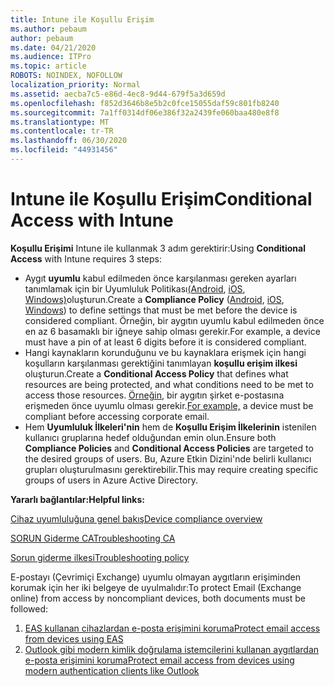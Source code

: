 ```yaml
---
title: Intune ile Koşullu Erişim
ms.author: pebaum
author: pebaum
ms.date: 04/21/2020
ms.audience: ITPro
ms.topic: article
ROBOTS: NOINDEX, NOFOLLOW
localization_priority: Normal
ms.assetid: aecba7c5-e86d-4ec8-9d44-679f5a3d659d
ms.openlocfilehash: f852d3646b8e5b2c0fce15055daf59c801fb8240
ms.sourcegitcommit: 7a1ff0314df06e386f32a2439fe060baa480e8f8
ms.translationtype: MT
ms.contentlocale: tr-TR
ms.lasthandoff: 06/30/2020
ms.locfileid: "44931456"
---
```

# <a name="conditional-access-with-intune"></a><span data-ttu-id="d38fe-102">Intune ile Koşullu Erişim</span><span class="sxs-lookup"><span data-stu-id="d38fe-102">Conditional Access with Intune</span></span>

<span data-ttu-id="d38fe-103">**Koşullu Erişimi** Intune ile kullanmak 3 adım gerektirir:</span><span class="sxs-lookup"><span data-stu-id="d38fe-103">Using  **Conditional Access**  with Intune requires 3 steps:</span></span>

- <span data-ttu-id="d38fe-104">Aygıt **uyumlu** kabul edilmeden önce karşılanması gereken ayarları tanımlamak için bir Uyumluluk Politikası[(Android](https://docs.microsoft.com/intune/compliance-policy-create-android), [iOS](https://docs.microsoft.com/intune/compliance-policy-create-ios), [Windows)](https://docs.microsoft.com//intune/compliance-policy-create-windows)oluşturun.</span><span class="sxs-lookup"><span data-stu-id="d38fe-104">Create a  **Compliance Policy**  ([Android](https://docs.microsoft.com/intune/compliance-policy-create-android),  [iOS](https://docs.microsoft.com/intune/compliance-policy-create-ios),  [Windows](https://docs.microsoft.com//intune/compliance-policy-create-windows)) to define settings that must be met before the device is considered compliant.</span></span> <span data-ttu-id="d38fe-105">Örneğin, bir aygıtın uyumlu kabul edilmeden önce en az 6 basamaklı bir iğneye sahip olması gerekir.</span><span class="sxs-lookup"><span data-stu-id="d38fe-105">For example, a device must have a pin of at least 6 digits before it is considered compliant.</span></span>
- <span data-ttu-id="d38fe-106">Hangi kaynakların korunduğunu ve bu kaynaklara erişmek için hangi koşulların karşılanması gerektiğini tanımlayan **koşullu erişim ilkesi** oluşturun.</span><span class="sxs-lookup"><span data-stu-id="d38fe-106">Create a **Conditional Access Policy**  that defines what resources are being protected, and what conditions need to be met to access those resources.</span></span>  <span data-ttu-id="d38fe-107">[Örneğin,](https://docs.microsoft.com/intune/tutorial-protect-email-on-unmanaged-devices#create-conditional-access-policies) bir aygıtın şirket e-postasına erişmeden önce uyumlu olması gerekir.</span><span class="sxs-lookup"><span data-stu-id="d38fe-107">[For example,](https://docs.microsoft.com/intune/tutorial-protect-email-on-unmanaged-devices#create-conditional-access-policies)  a device must be compliant before accessing corporate email.</span></span>
- <span data-ttu-id="d38fe-108">Hem **Uyumluluk İlkeleri'nin** hem de **Koşullu Erişim İlkelerinin** istenilen kullanıcı gruplarına hedef olduğundan emin olun.</span><span class="sxs-lookup"><span data-stu-id="d38fe-108">Ensure both **Compliance Policies**  and  **Conditional Access Policies**  are targeted to the desired groups of users.</span></span> <span data-ttu-id="d38fe-109">Bu, Azure Etkin Dizini'nde belirli kullanıcı grupları oluşturulmasını gerektirebilir.</span><span class="sxs-lookup"><span data-stu-id="d38fe-109">This may require creating specific groups of users in Azure Active Directory.</span></span>

<span data-ttu-id="d38fe-110">**Yararlı bağlantılar:**</span><span class="sxs-lookup"><span data-stu-id="d38fe-110">**Helpful links:**</span></span>

[<span data-ttu-id="d38fe-111">Cihaz uyumluluğuna genel bakış</span><span class="sxs-lookup"><span data-stu-id="d38fe-111">Device compliance overview</span></span>](https://docs.microsoft.com/intune/device-compliance-get-started)

[<span data-ttu-id="d38fe-112">SORUN Giderme CA</span><span class="sxs-lookup"><span data-stu-id="d38fe-112">Troubleshooting CA</span></span>](https://docs.microsoft.com/intune/troubleshoot-conditional-access)

[<span data-ttu-id="d38fe-113">Sorun giderme ilkesi</span><span class="sxs-lookup"><span data-stu-id="d38fe-113">Troubleshooting policy</span></span>](https://docs.microsoft.com/intune/troubleshoot-policies-in-microsoft-intune)

<span data-ttu-id="d38fe-114">E-postayı (Çevrimiçi Exchange) uyumlu olmayan aygıtların erişiminden korumak için her iki belgeye de uyulmalıdır:</span><span class="sxs-lookup"><span data-stu-id="d38fe-114">To protect Email (Exchange online) from access by noncompliant devices, both documents must be followed:</span></span>

1. [<span data-ttu-id="d38fe-115">EAS kullanan cihazlardan e-posta erişimini koruma</span><span class="sxs-lookup"><span data-stu-id="d38fe-115">Protect email access from devices using EAS</span></span>](https://docs.microsoft.com/intune/tutorial-protect-email-on-unmanaged-devices)
2. [<span data-ttu-id="d38fe-116">Outlook gibi modern kimlik doğrulama istemcilerini kullanan aygıtlardan e-posta erişimini koruma</span><span class="sxs-lookup"><span data-stu-id="d38fe-116">Protect email access from devices using modern authentication clients like Outlook</span></span>](https://docs.microsoft.com/intune/tutorial-protect-email-on-enrolled-devices)